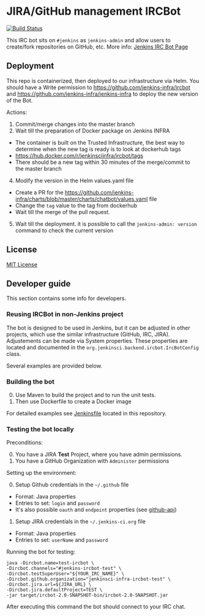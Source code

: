 # JIRA/GitHub management IRCBot

[![Build Status](https://ci.jenkins.io/job/Infra/job/ircbot/job/master/badge/icon)](https://ci.jenkins.io/job/Infra/job/ircbot/job/master/)

This IRC bot sits on `#jenkins` as `jenkins-admin` and allow users to create/fork repositories on GitHub, etc. More info: [Jenkins IRC Bot Page](https://jenkins.io/projects/infrastructure/ircbot/)

## Deployment
This repo is containerized, then deployed to our infrastructure via Helm. 
You should have a Write permission to https://github.com/jenkins-infra/ircbot and https://github.com/jenkins-infra/jenkins-infra to deploy the new version of the Bot.

Actions:

1. Commit/merge changes into the master branch
2. Wait till the preparation of Docker package on Jenkins INFRA 
 * The container is built on the Trusted Infrastructure, the best way to determine when the new tag is ready is to look at dockerhub tags
 * https://hub.docker.com/r/jenkinsciinfra/ircbot/tags
 * There should be a new tag within 30 minutes of the merge/commit to the master branch
4. Modify the version in the Helm values.yaml file
 * Create a PR for the https://github.com/jenkins-infra/charts/blob/master/charts/chatbot/values.yaml file
 * Change the `tag` value to the tag from dockerhub
 * Wait till the merge of the pull request.
5. Wait till the deployment. 
   it is possible to call the `jenkins-admin: version` command to check the current version

## License
[MIT License](https://opensource.org/licenses/mit-license.php)

## Developer guide

This section contains some info for developers.

### Reusing IRCBot in non-Jenkins project

The bot is designed to be used in Jenkins, but it can be adjusted in other projects, 
which use the similar infrastructure (GitHub, IRC, JIRA). 
Adjustements can be made via System properties.
These properties are located and documented in the 
<code>org.jenkinsci.backend.ircbot.IrcBotConfig</code> class.

Several examples are provided below.

### Building the bot

0. Use Maven to build the project and to run the unit tests.
0. Then use Dockerfile to create a Docker image

For detailed examples see [Jenkinsfile](Jenkinsfile) located in this repository.

### Testing the bot locally

Preconditions:

0. You have a JIRA **Test** Project, where you have admin permissions.
1. You have a GitHub Organization with ```Administer``` permissions

Setting up the environment:

0. Setup Github credentials in the ```~/.github``` file
 * Format: Java properties
 * Entries to set: ```login``` and ```password```
 * It's also possible ```oauth``` and ```endpoint``` properties 
 (see [github-api](https://github.com/kohsuke/github-api))
1. Setup JIRA credentials in the ```~/.jenkins-ci.org``` file
 * Format: Java properties
 * Entries to set: ```userName``` and ```password```

Running the bot for testing:

```
java -Dircbot.name=test-ircbot \ 
-Dircbot.channels="#jenkins-ircbot-test" \ 
-Dircbot.testSuperUser="${YOUR_IRC_NAME}" \ 
-Dircbot.github.organization="jenkinsci-infra-ircbot-test" \
-Dircbot.jira.url=${JIRA_URL} \
-Dircbot.jira.defaultProject=TEST \
-jar target/ircbot-2.0-SNAPSHOT-bin/ircbot-2.0-SNAPSHOT.jar 
```
   
After executing this command the bot should connect to your IRC chat.
